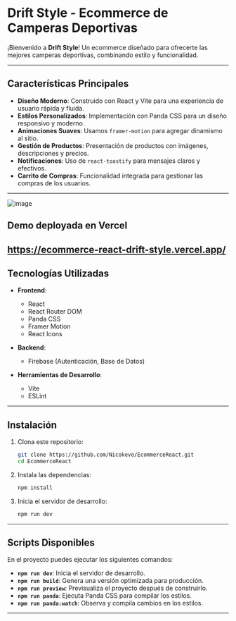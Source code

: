 # Drift Style - Ecommerce de Camperas Deportivas

¡Bienvenido a **Drift Style**! Un ecommerce diseñado para ofrecerte las mejores camperas deportivas, combinando estilo y funcionalidad.

---

## **Características Principales**

- **Diseño Moderno**: Construido con React y Vite para una experiencia de usuario rápida y fluida.
- **Estilos Personalizados**: Implementación con Panda CSS para un diseño responsivo y moderno.
- **Animaciones Suaves**: Usamos `framer-motion` para agregar dinamismo al sitio.
- **Gestión de Productos**: Presentación de productos con imágenes, descripciones y precios.
- **Notificaciones**: Uso de `react-toastify` para mensajes claros y efectivos.
- **Carrito de Compras**: Funcionalidad integrada para gestionar las compras de los usuarios.

---

![image](https://github.com/user-attachments/assets/6c389e2a-de20-49e6-9f4b-524a64f0a334)

## **Demo deployada en Vercel**
https://ecommerce-react-drift-style.vercel.app/
---
## **Tecnologías Utilizadas**

- **Frontend**:
  - React
  - React Router DOM
  - Panda CSS
  - Framer Motion
  - React Icons

- **Backend**:
  - Firebase (Autenticación, Base de Datos)

- **Herramientas de Desarrollo**:
  - Vite
  - ESLint

---

## **Instalación**

1. Clona este repositorio:
   ```bash
   git clone https://github.com/Nicokevo/EcommerceReact.git
   cd EcommerceReact
   ```

2. Instala las dependencias:
   ```bash
   npm install
   ```

3. Inicia el servidor de desarrollo:
   ```bash
   npm run dev
   ```

---

## **Scripts Disponibles**

En el proyecto puedes ejecutar los siguientes comandos:

- **`npm run dev`**: Inicia el servidor de desarrollo.
- **`npm run build`**: Genera una versión optimizada para producción.
- **`npm run preview`**: Previsualiza el proyecto después de construirlo.
- **`npm run panda`**: Ejecuta Panda CSS para compilar los estilos.
- **`npm run panda:watch`**: Observa y compila cambios en los estilos.

---
